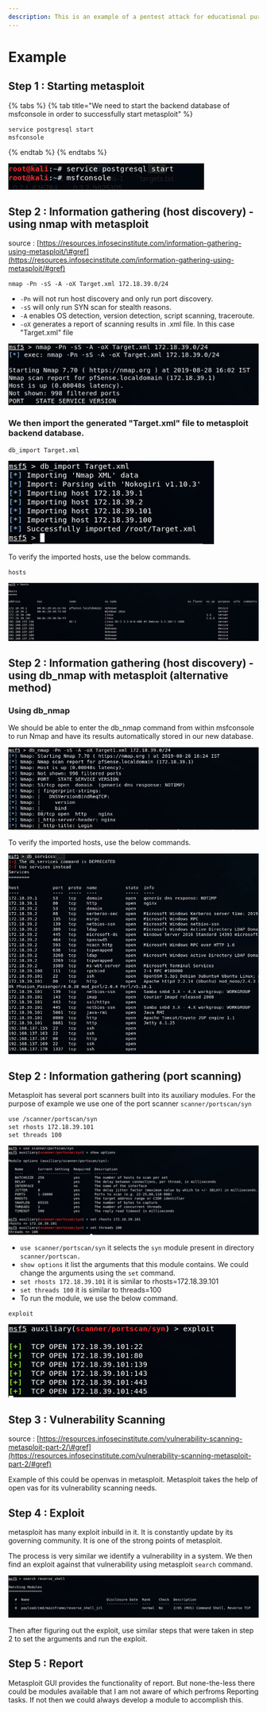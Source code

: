 ```yaml
---
description: This is an example of a pentest attack for educational purposes only.
---
```


# Example

## Step 1 : Starting metasploit

{% tabs %}
{% tab title="We need to start the backend database of msfconsole in order to successfully start metasploit" %}
```text
service postgresql start
msfconsole
```
{% endtab %}
{% endtabs %}

![](../../.gitbook/assets/image-49.png)

## Step 2 : Information gathering \(host discovery\) - using nmap with metasploit

source : [https://resources.infosecinstitute.com/information-gathering-using-metasploit/\#gref](https://resources.infosecinstitute.com/information-gathering-using-metasploit/#gref)

```text
nmap -Pn -sS -A -oX Target.xml 172.18.39.0/24
```

* `-Pn` will not run host discovery and only run port discovery.
* `-sS` will only run SYN scan for stealth reasons.
* `-A` enables OS detection, version detection, script scanning, traceroute.
* `-oX` generates a report of scanning results in .xml file. In this case "Target.xml" file

![](../../.gitbook/assets/image-69.png)

### We then import the generated "Target.xml" file to metasploit backend database.

```text
db_import Target.xml
```

![](../../.gitbook/assets/image-50.png)

To verify the imported hosts, use the below commands.

```text
hosts
```

![](../../.gitbook/assets/image-70.png)

## Step 2 : Information gathering \(host discovery\) - using db\_nmap with metasploit \(alternative method\)

### Using db\_nmap

We should be able to enter the db\_nmap command from within msfconsole to run Nmap and have its results automatically stored in our new database.

![](../../.gitbook/assets/image-43.png)

To verify the imported hosts, use the below commands.

![](../../.gitbook/assets/image-61.png)

## Step 2 : Information gathering \(port scanning\)

Metasploit has several port scanners built into its auxiliary modules. For the purpose of example we use one of the port scanner `scanner/portscan/syn`

```text
use /scanner/portscan/syn
set rhosts 172.18.39.101
set threads 100
```

![](../../.gitbook/assets/image-22.png)

* `use scanner/portscan/syn` it selects the `syn` module present in directory `scanner/portscan.`
* `show options` it list the arguments that this module contains. We could change the arguments using the `set` command.
* `set rhosts 172.18.39.101` it is similar to rhosts=172.18.39.101
* `set threads 100` it is similar to threads=100
* To run the module, we use the below command.

```text
exploit
```

![](../../.gitbook/assets/image-57.png)

## Step 3 : Vulnerability Scanning

source : [https://resources.infosecinstitute.com/vulnerability-scanning-metasploit-part-2/\#gref](https://resources.infosecinstitute.com/vulnerability-scanning-metasploit-part-2/#gref)

Example of this could be openvas in metasploit. Metasploit takes the help of open vas for its vulnerability scanning needs.

## Step 4 : Exploit

metasploit has many exploit inbuild in it. It is constantly update by its governing community. It is one of the strong points of metasploit.

The process is very similar we identify a vulnerability in a system. We then find an exploit against that vulnerability using metasploit `search` command.

![](../../.gitbook/assets/image-68.png)

Then after figuring out the exploit, use similar steps that were taken in step 2 to set the arguments and run the exploit.

## Step 5 : Report

Metasploit GUI provides the functionality of report. But none-the-less there could be modules available that I am not aware of which perfroms Reporting tasks. If not then we could always develop a module to accomplish this.


